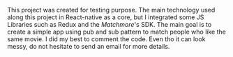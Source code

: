 This project was created for testing purpose.
The main technology used along this project in React-native as a core, but I integrated some JS Libraries such as Redux and the *Matchmore*'s SDK.
The main goal is to create a simple app using pub and sub pattern to match people who like the same movie.
I did my best to comment the code. Even tho it can look messy, do not hesitate to send an email for more details.